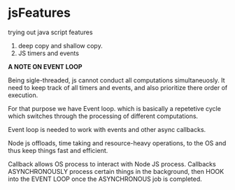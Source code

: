 # jsFeatures
trying out java script features

1. deep copy and shallow copy.
2. JS timers and events

**A NOTE ON EVENT LOOP**

Being sigle-threaded, js cannot conduct all computations simultaneuosly.
It need to keep track of all timers and events, and also
prioritize there order of execution.

For that purpose we have Event loop.
which is basically a repetetive cycle which switches through the processing of different computations.

Event loop is needed to work with events and other async callbacks.

Node js offloads, time taking and resource-heavy operations, to the OS and thus keep things fast and efficient.

Callback allows OS process to interact with Node JS process.
Callbacks ASYNCHRONOUSLY process certain things in the background, then HOOK into the EVENT LOOP once the ASYNCHRONOUS job is completed.

